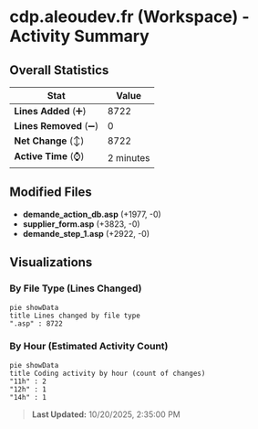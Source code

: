 # cdp.aleoudev.fr (Workspace) - Activity Summary 

## Overall Statistics

| Stat                   | Value                                                             |
| ---------------------- | ----------------------------------------------------------------- |
| **Lines Added** (➕)   | 8722                                          |
| **Lines Removed** (➖) | 0                                        |
| **Net Change** (↕)    | 8722                |
| **Active Time** (⌚)   | 2 minutes |


## Modified Files
- **demande_action_db.asp** (+1977, -0)
- **supplier_form.asp** (+3823, -0)
- **demande_step_1.asp** (+2922, -0)

## Visualizations

### By File Type (Lines Changed)

```mermaid
pie showData
title Lines changed by file type
".asp" : 8722
```

### By Hour (Estimated Activity Count)

```mermaid
pie showData
title Coding activity by hour (count of changes)
"11h" : 2
"12h" : 1
"14h" : 1
```


> **Last Updated:** 10/20/2025, 2:35:00 PM
